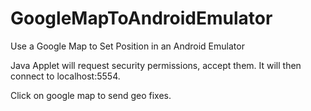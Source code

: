GoogleMapToAndroidEmulator
==========================

Use a Google Map to Set Position in an Android Emulator

Java Applet will request security permissions, accept them. It will then connect to localhost:5554.

Click on google map to send geo fixes.
